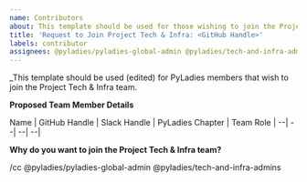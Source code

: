 ```yaml
---
name: Contributors
about: This template should be used for those wishing to join the Project Tech & Infra team as a team member (who is then a contributor to this repository).
title: 'Request to Join Project Tech & Infra: <GitHub Handle>'
labels: contributor
assignees: @pyladies/pyladies-global-admin @pyladies/tech-and-infra-admins
---
```


_This template should be used (edited) for PyLadies members that wish to join the Project Tech & Infra team.

**Proposed Team Member Details**

Name | GitHub Handle | Slack Handle | PyLadies Chapter | Team Role 
| --| --| --| --|

**Why do you want to join the Project Tech & Infra team?**

/cc @pyladies/pyladies-global-admin @pyladies/tech-and-infra-admins
